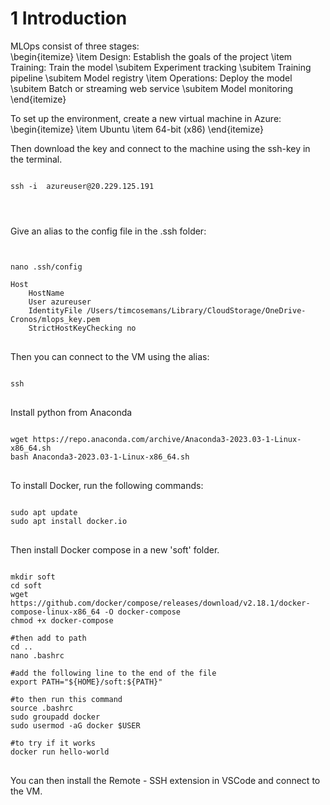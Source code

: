 # 1 Introduction
MLOps consist of three stages:  
\begin{itemize}
    \item Design: Establish the goals of the project
    \item Training: Train the model
        \subitem Experiment tracking
        \subitem Training pipeline 
        \subitem Model registry
    \item Operations: Deploy the model 
        \subitem Batch or streaming web service 
        \subitem Model monitoring
\end{itemize}

To set up the environment, create a new virtual machine in Azure: 
\begin{itemize}
    \item Ubuntu
    \item 64-bit (x86)
\end{itemize}

Then download the key and connect to the machine using the ssh-key in the terminal. 

<pre>
<code> 
ssh -i <private key path> azureuser@20.229.125.191
</pre>
</code> 

Give an alias to the config file in the .ssh folder:
<pre>
<code>

nano .ssh/config

Host <alias>
    HostName <ip address>
    User azureuser
    IdentityFile /Users/timcosemans/Library/CloudStorage/OneDrive-Cronos/mlops_key.pem
    StrictHostKeyChecking no
</code>
</pre>

Then you can connect to the VM using the alias:
<pre>
<code>
ssh <alias>
</code>
</pre>

Install python from Anaconda

<pre>
<code>
wget https://repo.anaconda.com/archive/Anaconda3-2023.03-1-Linux-x86_64.sh
bash Anaconda3-2023.03-1-Linux-x86_64.sh
</code>
</pre>

To install Docker, run the following commands:

<pre>
<code>
sudo apt update 
sudo apt install docker.io
</code>
</pre>

Then install Docker compose in a new 'soft' folder. 

<pre>
<code>
mkdir soft
cd soft
wget https://github.com/docker/compose/releases/download/v2.18.1/docker-compose-linux-x86_64 -O docker-compose
chmod +x docker-compose

#then add to path
cd .. 
nano .bashrc 

#add the following line to the end of the file
export PATH="${HOME}/soft:${PATH}"

#to then run this command 
source .bashrc
sudo groupadd docker
sudo usermod -aG docker $USER

#to try if it works 
docker run hello-world
</code>
</pre>

You can then install the Remote - SSH extension in VSCode and connect to the VM.

